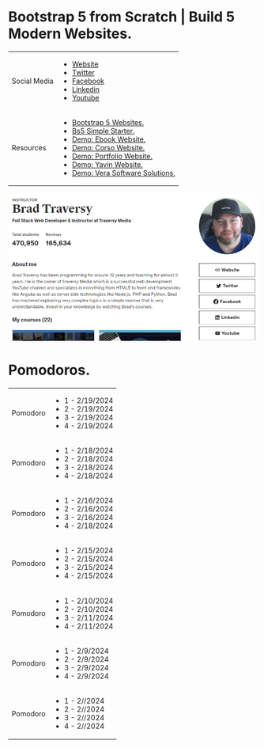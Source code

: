 # Bootstrap 5 from Scratch | Build 5 Modern Websites.
<table>
    <tr>
        <td>Social Media</td>
        <td>
            <ul>
                <li><a href="http://www.traversymedia.com/">Website</a></li>
                <li><a href="https://twitter.com/traversymedia">Twitter</a></li>
                <li><a href="https://www.facebook.com/traversymedia">Facebook</a></li>
                <li><a href="https://linkedin.com/in/bradtraversy/">Linkedin</a></li>
                <li><a href="https://www.youtube.com/traversymedia">Youtube</a></li>
            </ul>
        </td>
    </tr>
    <tr>
        <td>Resources</td>
        <td>
            <ul>
                <li><a href="https://github.com/bradtraversy/bootstrap-5-websites">Bootstrap 5 Websites.</a></li>
                <li><a href="https://github.com/bradtraversy/bs5-simple-starter">Bs5 Simple Starter.</a></li>
                <li><a href="http://bootstrapfromscratch.com/ebook-website/">Demo: Ebook Website.</a></li>
                <li><a href="http://bootstrapfromscratch.com/corso-website/">Demo: Corso Website.</a></li>
                <li><a href="http://bootstrapfromscratch.com/portfolio-website/">Demo: Portfolio Website.</a></li>
                <li><a href="http://bootstrapfromscratch.com/yavin-website/">Demo: Yavin Website.</a></li>
                <li><a href="http://bootstrapfromscratch.com/vera-website/">Demo: Vera Software Solutions.</a></li>
            </ul>
        </td>
    </tr>
</table>

![Brad Traversy Bio](./images/brad-traversy-bio.png)

# Pomodoros.
<table>
    <thead>
    </thead>
    <tbody>
    <tr>
        <td>Pomodoro</br> 
        </td>
        <td>
          <ul>
            <li>1 - 2/19/2024</li>
            <li>2 - 2/19/2024</li>
            <li>3 - 2/19/2024</li>
            <li>4 - 2/19/2024</li>
          </ul>
      </td>
      </tr>
    <tr>
        <td>Pomodoro</br> 
        </td>
        <td>
          <ul>
            <li>1 - 2/18/2024</li>
            <li>2 - 2/18/2024</li>
            <li>3 - 2/18/2024</li>
            <li>4 - 2/18/2024</li>
          </ul>
      </td>
    <tr>
        <td>Pomodoro</br> 
        </td>
        <td>
          <ul>
            <li>1 - 2/16/2024</li>
            <li>2 - 2/16/2024</li>
            <li>3 - 2/16/2024</li>
            <li>4 - 2/18/2024</li>
          </ul>
      </td>
      </tr>
      <tr>
        <td>Pomodoro</br> 
        </td>
        <td>
          <ul>
            <li>1 - 2/15/2024</li>
            <li>2 - 2/15/2024</li>
            <li>3 - 2/15/2024</li>
            <li>4 - 2/15/2024</li>
          </ul>
      </td>
      </tr>
      <tr>
        <td>Pomodoro</br> 
        </td>
        <td>
          <ul>
            <li>1 - 2/10/2024</li>
            <li>2 - 2/10/2024</li>
            <li>3 - 2/11/2024</li>
            <li>4 - 2/11/2024</li>
          </ul>
      </td>
      </tr>
      <tr>
        <td>Pomodoro</br> 
        </td>
        <td>
          <ul>
            <li>1 - 2/9/2024</li>
            <li>2 - 2/9/2024</li>
            <li>3 - 2/9/2024</li>
            <li>4 - 2/9/2024</li>
          </ul>
      </td>
      </tr>
      <tr>
        <td>Pomodoro</br> 
        </td>
        <td>
          <ul>
            <li>1 - 2//2024</li>
            <li>2 - 2//2024</li>
            <li>3 - 2//2024</li>
            <li>4 - 2//2024</li>
          </ul>
      </td>
      </tr>
    </tbody>
</table> 